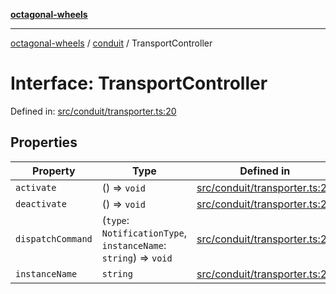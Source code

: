 [**octagonal-wheels**](../../README.md)

***

[octagonal-wheels](../../modules.md) / [conduit](../README.md) / TransportController

# Interface: TransportController

Defined in: [src/conduit/transporter.ts:20](https://github.com/vrtmrz/octagonal-wheels/blob/main/src/conduit/transporter.ts#L20)

## Properties

| Property | Type | Defined in |
| ------ | ------ | ------ |
| <a id="activate"></a> `activate` | () => `void` | [src/conduit/transporter.ts:22](https://github.com/vrtmrz/octagonal-wheels/blob/main/src/conduit/transporter.ts#L22) |
| <a id="deactivate"></a> `deactivate` | () => `void` | [src/conduit/transporter.ts:23](https://github.com/vrtmrz/octagonal-wheels/blob/main/src/conduit/transporter.ts#L23) |
| <a id="dispatchcommand"></a> `dispatchCommand` | (`type`: `NotificationType`, `instanceName`: `string`) => `void` | [src/conduit/transporter.ts:24](https://github.com/vrtmrz/octagonal-wheels/blob/main/src/conduit/transporter.ts#L24) |
| <a id="instancename"></a> `instanceName` | `string` | [src/conduit/transporter.ts:21](https://github.com/vrtmrz/octagonal-wheels/blob/main/src/conduit/transporter.ts#L21) |
